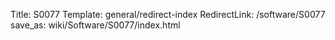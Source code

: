 Title: S0077
Template: general/redirect-index
RedirectLink: /software/S0077
save_as: wiki/Software/S0077/index.html
